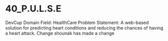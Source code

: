 # 40_P.U.L.S.E
DevCup
Domain Field: HealthCare
Problem Statement: A web-based solution for predicting heart conditions and reducing the chances of having a  heart attack.
Change 
shounak has made a change